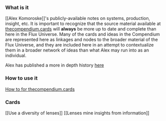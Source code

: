 ### What is it

[[Alex Komoroske]]'s publicly-available notes on systems, production, insight, etc. It is important to recognize that the source material available at [thecompendium.cards](https://thecompendium.cards/) will **always** be more up to date and complete than here in the Flux Universe. Many of the cards and ideas in the Compendium are represented here as linkages and nodes to the broader material of the Flux Universe, and they are included here in an attempt to contextualize them in a broader network of ideas than what Alex may run into as an individual.

Alex has published a more in depth history [here](https://medium.com/@komorama/the-journey-to-thecompendium-cards-77b06358818c)

### How to use it

[How to for thecompendium.cards](https://medium.com/@komorama/how-to-use-thecompendium-cards-ee8660b16b11)


### Cards
[[Use a diversity of lenses]]
[[Lenses mine insights from information]]
